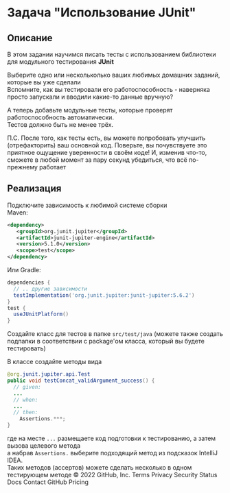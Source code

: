 # Задача "Использование JUnit"

## Описание
В этом задании научимся писать тесты с использованием библиотеки для модульного тестирования **JUnit**  

Выберите одно или нескольколько ваших любимых домашних заданий, которые вы уже сделали  
Вспомните, как вы тестировали его работоспособность - наверняка просто запускали и вводили какие-то данные вручную?  

А теперь добавьте модульные тесты, которые проверят работоспособность автоматически.   
Тестов должно быть не менее трёх.  

П.С. После того, как тесты есть, вы можете попробовать улучшить (отрефакторить) ваш основной код. 
Поверьте, вы почувствуете это приятное ощущение уверенности в своём коде! 
И, изменив что-то, сможете в любой момент за пару секунд убедиться, что всё по-прежнему работает

## Реализация
Подключите зависимость к любимой системе сборки  
Maven:  
```xml
<dependency>
   <groupId>org.junit.jupiter</groupId>
   <artifactId>junit-jupiter-engine</artifactId>
   <version>5.1.0</version>
   <scope>test</scope>
</dependency>
```

Или Gradle:
```gradle
dependencies {
  // .. другие зависимости
  testImplementation('org.junit.jupiter:junit-jupiter:5.6.2')
}
test {
  useJUnitPlatform()
}
```

Создайте класс для тестов в папке `src/test/java` (можете также создать подпапки в соответствии с package'ом класса, который вы будете тестировать)  

В классе создайте методы вида  
```java
@org.junit.jupiter.api.Test
public void testConcat_validArgument_success() {
  // given:
  ...
  // when:
  ...    
  // then:
    Assertions.***;
}
```
где на месте `...` размещаете код подготовки к тестированию, а затем вызова целевого метода  
а набрав `Assertions.` выберите подходящий метод из подсказок IntelliJ IDEA.   
Таких методов (ассертов) можете сделать несколько в одном тестирующем методе
© 2022 GitHub, Inc.
Terms
Privacy
Security
Status
Docs
Contact GitHub
Pricing
